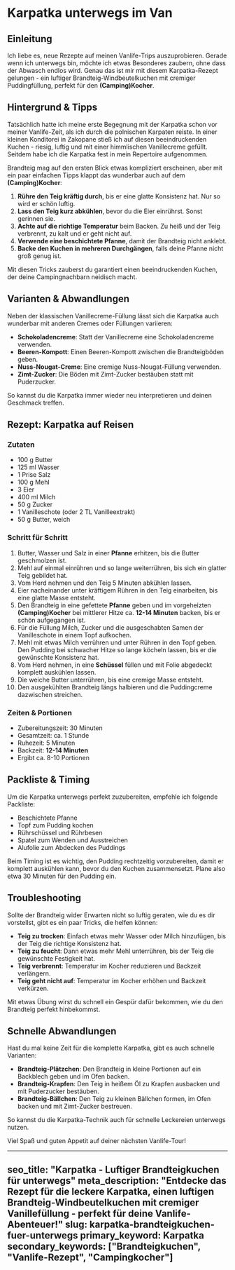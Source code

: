 # Karpatka unterwegs im Van

## Einleitung

Ich liebe es, neue Rezepte auf meinen Vanlife-Trips auszuprobieren. Gerade wenn ich unterwegs bin, möchte ich etwas Besonderes zaubern, ohne dass der Abwasch endlos wird. Genau das ist mir mit diesem Karpatka-Rezept gelungen - ein luftiger Brandteig-Windbeutelkuchen mit cremiger Puddingfüllung, perfekt für den **(Camping)Kocher**.

## Hintergrund & Tipps

Tatsächlich hatte ich meine erste Begegnung mit der Karpatka schon vor meiner Vanlife-Zeit, als ich durch die polnischen Karpaten reiste. In einer kleinen Konditorei in Zakopane stieß ich auf diesen beeindruckenden Kuchen - riesig, luftig und mit einer himmlischen Vanillecreme gefüllt. Seitdem habe ich die Karpatka fest in mein Repertoire aufgenommen.

Brandteig mag auf den ersten Blick etwas kompliziert erscheinen, aber mit ein paar einfachen Tipps klappt das wunderbar auch auf dem **(Camping)Kocher**:

1. **Rühre den Teig kräftig durch**, bis er eine glatte Konsistenz hat. Nur so wird er schön luftig.
2. **Lass den Teig kurz abkühlen**, bevor du die Eier einrührst. Sonst gerinnen sie.
3. **Achte auf die richtige Temperatur** beim Backen. Zu heiß und der Teig verbrennt, zu kalt und er geht nicht auf.
4. **Verwende eine beschichtete Pfanne**, damit der Brandteig nicht anklebt.
5. **Backe den Kuchen in mehreren Durchgängen**, falls deine Pfanne nicht groß genug ist.

Mit diesen Tricks zauberst du garantiert einen beeindruckenden Kuchen, der deine Campingnachbarn neidisch macht.

## Varianten & Abwandlungen

Neben der klassischen Vanillecreme-Füllung lässt sich die Karpatka auch wunderbar mit anderen Cremes oder Füllungen variieren:

- **Schokoladencreme**: Statt der Vanillecreme eine Schokoladencreme verwenden.
- **Beeren-Kompott**: Einen Beeren-Kompott zwischen die Brandteigböden geben.
- **Nuss-Nougat-Creme**: Eine cremige Nuss-Nougat-Füllung verwenden.
- **Zimt-Zucker**: Die Böden mit Zimt-Zucker bestäuben statt mit Puderzucker.

So kannst du die Karpatka immer wieder neu interpretieren und deinen Geschmack treffen.

## Rezept: Karpatka auf Reisen

### Zutaten

- 100 g Butter
- 125 ml Wasser
- 1 Prise Salz
- 100 g Mehl
- 3 Eier
- 400 ml Milch
- 50 g Zucker
- 1 Vanilleschote (oder 2 TL Vanilleextrakt)
- 50 g Butter, weich

### Schritt für Schritt

1. Butter, Wasser und Salz in einer **Pfanne** erhitzen, bis die Butter geschmolzen ist.
2. Mehl auf einmal einrühren und so lange weiterrühren, bis sich ein glatter Teig gebildet hat.
3. Vom Herd nehmen und den Teig 5 Minuten abkühlen lassen.
4. Eier nacheinander unter kräftigem Rühren in den Teig einarbeiten, bis eine glatte Masse entsteht.
5. Den Brandteig in eine gefettete **Pfanne** geben und im vorgeheizten **(Camping)Kocher** bei mittlerer Hitze ca. **12-14 Minuten** backen, bis er schön aufgegangen ist.
6. Für die Füllung Milch, Zucker und die ausgeschabten Samen der Vanilleschote in einem Topf aufkochen.
7. Mehl mit etwas Milch verrühren und unter Rühren in den Topf geben. Den Pudding bei schwacher Hitze so lange köcheln lassen, bis er die gewünschte Konsistenz hat.
8. Vom Herd nehmen, in eine **Schüssel** füllen und mit Folie abgedeckt komplett auskühlen lassen.
9. Die weiche Butter unterrühren, bis eine cremige Masse entsteht.
10. Den ausgekühlten Brandteig längs halbieren und die Puddingcreme dazwischen streichen.

### Zeiten & Portionen

- Zubereitungszeit: 30 Minuten
- Gesamtzeit: ca. 1 Stunde
- Ruhezeit: 5 Minuten
- Backzeit: **12-14 Minuten**
- Ergibt ca. 8-10 Portionen

## Packliste & Timing

Um die Karpatka unterwegs perfekt zuzubereiten, empfehle ich folgende Packliste:

- Beschichtete Pfanne
- Topf zum Pudding kochen
- Rührschüssel und Rührbesen
- Spatel zum Wenden und Ausstreichen
- Alufolie zum Abdecken des Puddings

Beim Timing ist es wichtig, den Pudding rechtzeitig vorzubereiten, damit er komplett auskühlen kann, bevor du den Kuchen zusammensetzt. Plane also etwa 30 Minuten für den Pudding ein.

## Troubleshooting

Sollte der Brandteig wider Erwarten nicht so luftig geraten, wie du es dir vorstellst, gibt es ein paar Tricks, die helfen können:

- **Teig zu trocken**: Einfach etwas mehr Wasser oder Milch hinzufügen, bis der Teig die richtige Konsistenz hat.
- **Teig zu feucht**: Dann etwas mehr Mehl unterrühren, bis der Teig die gewünschte Festigkeit hat.
- **Teig verbrennt**: Temperatur im Kocher reduzieren und Backzeit verlängern.
- **Teig geht nicht auf**: Temperatur im Kocher erhöhen und Backzeit verkürzen.

Mit etwas Übung wirst du schnell ein Gespür dafür bekommen, wie du den Brandteig perfekt hinbekommst.

## Schnelle Abwandlungen

Hast du mal keine Zeit für die komplette Karpatka, gibt es auch schnelle Varianten:

- **Brandteig-Plätzchen**: Den Brandteig in kleine Portionen auf ein Backblech geben und im Ofen backen.
- **Brandteig-Krapfen**: Den Teig in heißem Öl zu Krapfen ausbacken und mit Puderzucker bestäuben.
- **Brandteig-Bällchen**: Den Teig zu kleinen Bällchen formen, im Ofen backen und mit Zimt-Zucker bestreuen.

So kannst du die Karpatka-Technik auch für schnelle Leckereien unterwegs nutzen.

Viel Spaß und guten Appetit auf deiner nächsten Vanlife-Tour!

---
seo_title: "Karpatka - Luftiger Brandteigkuchen für unterwegs"
meta_description: "Entdecke das Rezept für die leckere Karpatka, einen luftigen Brandteig-Windbeutelkuchen mit cremiger Vanillefüllung - perfekt für deine Vanlife-Abenteuer!"
slug: karpatka-brandteigkuchen-fuer-unterwegs
primary_keyword: Karpatka
secondary_keywords: ["Brandteigkuchen", "Vanlife-Rezept", "Campingkocher"]
---
